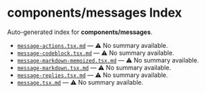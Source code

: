 # components/messages Index

Auto-generated index for **components/messages**.

- [`message-actions.tsx.md`](./message-actions.tsx.md) — ⚠️ No summary available.
- [`message-codeblock.tsx.md`](./message-codeblock.tsx.md) — ⚠️ No summary available.
- [`message-markdown-memoized.tsx.md`](./message-markdown-memoized.tsx.md) — ⚠️ No summary available.
- [`message-markdown.tsx.md`](./message-markdown.tsx.md) — ⚠️ No summary available.
- [`message-replies.tsx.md`](./message-replies.tsx.md) — ⚠️ No summary available.
- [`message.tsx.md`](./message.tsx.md) — ⚠️ No summary available.
